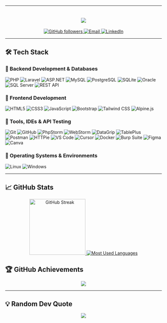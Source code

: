 --------------------------------------------------------------

<!-- Background Image -->
<p align="center">
<!--   <img src="https://media1.giphy.com/media/v1.Y2lkPTc5MGI3NjExcHEzbmppamVnd2p4ZXZ2eWU1MG9xZmduMW5sOXFzemtrdGk4YWoxMiZlcD12MV9pbnRlcm5hbF9naWZfYnlfaWQmY3Q9Zw/EGV0kWouiY1nIUPhnz/giphy.gif" alt="Background Image" width="100%" style="filter: blur(8px);"/> -->
<!-- </p> -->

<!-- Header with Animation -->
<h1 align="center">
  <img src="https://readme-typing-svg.demolab.com?font=Fira+Code&pause=1000&color=dfdfdfff&center=true&vCenter=true&width=500&lines=Hello%2C+I'm+Mutasem+Mustafa!;Back-End+PHP+Laravel+Developer" />
</h1>

<p align="center">
  <!-- Profile Views with modern icon -->
<!--   <a href="https://github.com/itsmutasem"> -->
<!--     <img src="https://komarev.com/ghpvc/?username=itsmutasem&label=Profile%20Views&color=0e75b6&style=for-the-badge" alt="itsmutasem" /> -->
<!--   </a> -->
  
  <!-- Followers with animated counter -->
  <a href="https://github.com/itsmutasem?tab=followers">
    <img src="https://img.shields.io/github/followers/itsmutasem?label=Followers&style=for-the-badge&color=10b981&logo=github&logoColor=white" alt="GitHub followers" />
  </a>
  
  <!-- Email with modern gradient -->
  <a href="mailto:itsmutasem@gmail.com">
    <img src="https://img.shields.io/badge/Email-itsmutasem@gmail.com-0078D4?style=for-the-badge&logo=microsoft-outlook&logoColor=white" alt="Email" />
  </a>
  
  <!-- LinkedIn (recommended addition) -->
  <a href="https://linkedin.com/in/itsmutasem" target="_blank">
    <img src="https://img.shields.io/badge/LinkedIn-0A66C2?style=for-the-badge&logo=linkedin&logoColor=white" alt="LinkedIn" />
  </a>
</p>

-------------------------------------------------------

<div>
<!--   <img src="https://img.shields.io/badge/PHP-777BB4?style=for-the-badge&logo=php&logoColor=white" alt="PHP">
  <img src="https://img.shields.io/badge/Laravel-FF2D20?style=for-the-badge&logo=laravel&logoColor=white" alt="Laravel">
  <img src="https://img.shields.io/badge/REST_API-FF6C37?style=for-the-badge&logo=postman&logoColor=white" alt="REST API">
  <img src="https://img.shields.io/badge/MySQL-4479A1?style=for-the-badge&logo=mysql&logoColor=white" alt="MySQL">
  <img src="https://img.shields.io/badge/PostgreSQL-4169E1?style=for-the-badge&logo=postgresql&logoColor=white" alt="PostgreSQL">
  <img src="https://img.shields.io/badge/SQLite-003B57?style=for-the-badge&logo=sqlite&logoColor=white" alt="SQLite">
  <img src="https://img.shields.io/badge/Oracle-F80000?style=for-the-badge&logo=oracle&logoColor=white" alt="Oracle">
  <img src="https://img.shields.io/badge/HTML5-E34F26?style=for-the-badge&logo=html5&logoColor=white" alt="HTML5">
  <img src="https://img.shields.io/badge/CSS3-1572B6?style=for-the-badge&logo=css3&logoColor=white" alt="CSS3">
  <img src="https://img.shields.io/badge/JavaScript-F7DF1E?style=for-the-badge&logo=javascript&logoColor=black" alt="JavaScript">
  <img src="https://img.shields.io/badge/Bootstrap-7952B3?style=for-the-badge&logo=bootstrap&logoColor=white" alt="Bootstrap">
  <img src="https://img.shields.io/badge/Tailwind_CSS-38B2AC?style=for-the-badge&logo=tailwind-css&logoColor=white" alt="Tailwind CSS">
  <img src="https://img.shields.io/badge/Alpine.js-8BC0D0?style=for-the-badge&logo=alpine.js&logoColor=white" alt="Alpine.js">
  <img src="https://img.shields.io/badge/Git-F05032?style=for-the-badge&logo=git&logoColor=white" alt="Git">
  <img src="https://img.shields.io/badge/GitHub-181717?style=for-the-badge&logo=github&logoColor=white" alt="GitHub"> -->
<!--   <img src="https://img.shields.io/badge/PhpStorm-000000?style=for-the-badge&logo=phpstorm&logoColor=white" alt="PhpStorm">
  <img src="https://img.shields.io/badge/DataGrip-000000?style=for-the-badge&logo=datagrip&logoColor=white" alt="DataGrip">
  <img src="https://img.shields.io/badge/TablePlus-000000?style=for-the-badge&logo=tableplus&logoColor=white" alt="TablePlus">
  <img src="https://img.shields.io/badge/Postman-FF6C37?style=for-the-badge&logo=postman&logoColor=white" alt="Postman">
  <img src="https://img.shields.io/badge/HTTPie-73DC8C?style=for-the-badge&logo=httpie&logoColor=white" alt="HTTPie">
  <img src="https://img.shields.io/badge/Linux-FCC624?style=for-the-badge&logo=linux&logoColor=black" alt="Linux"> -->
<!--   <img src="https://img.shields.io/badge/Windows-0078D6?style=for-the-badge&logo=windows&logoColor=white" alt="Windows"> -->
</div>

## 🛠️ Tech Stack

### 🔹 Backend Development & Databases
<div> <img src="https://img.shields.io/badge/PHP-777BB4?style=for-the-badge&logo=php&logoColor=white" alt="PHP"> <img src="https://img.shields.io/badge/Laravel-FF2D20?style=for-the-badge&logo=laravel&logoColor=white" alt="Laravel"> <img src="https://img.shields.io/badge/ASP.NET-512BD4?style=for-the-badge&logo=dotnet&logoColor=white" alt="ASP.NET"> <img src="https://img.shields.io/badge/MySQL-4479A1?style=for-the-badge&logo=mysql&logoColor=white" alt="MySQL"> <img src="https://img.shields.io/badge/PostgreSQL-4169E1?style=for-the-badge&logo=postgresql&logoColor=white" alt="PostgreSQL"> <img src="https://img.shields.io/badge/SQLite-003B57?style=for-the-badge&logo=sqlite&logoColor=white" alt="SQLite"> <img src="https://img.shields.io/badge/Oracle-F80000?style=for-the-badge&logo=oracle&logoColor=white" alt="Oracle"> <img src="https://img.shields.io/badge/SQL-CC2927?style=for-the-badge&logo=Microsoft%20SQL%20Server&logoColor=white" alt="SQL Server"> <img src="https://img.shields.io/badge/REST_API-00C7B7?style=for-the-badge&logo=api&logoColor=white" alt="REST API"> </div>

### 🔹 Frontend Development
<div> <img src="https://img.shields.io/badge/HTML5-E34F26?style=for-the-badge&logo=html5&logoColor=white" alt="HTML5"> <img src="https://img.shields.io/badge/CSS3-1572B6?style=for-the-badge&logo=css3&logoColor=white" alt="CSS3"> <img src="https://img.shields.io/badge/JavaScript-F7DF1E?style=for-the-badge&logo=javascript&logoColor=black" alt="JavaScript"> <img src="https://img.shields.io/badge/Bootstrap-7952B3?style=for-the-badge&logo=bootstrap&logoColor=white" alt="Bootstrap"> <img src="https://img.shields.io/badge/Tailwind_CSS-38B2AC?style=for-the-badge&logo=tailwind-css&logoColor=white" alt="Tailwind CSS"> <img src="https://img.shields.io/badge/Alpine.js-8BC0D0?style=for-the-badge&logo=alpine.js&logoColor=white" alt="Alpine.js"> </div>

### 🔹 Tools, IDEs & API Testing
<div> <img src="https://img.shields.io/badge/Git-F05032?style=for-the-badge&logo=git&logoColor=white" alt="Git"> <img src="https://img.shields.io/badge/GitHub-181717?style=for-the-badge&logo=github&logoColor=white" alt="GitHub"> <img src="https://img.shields.io/badge/PhpStorm-000000?style=for-the-badge&logo=phpstorm&logoColor=white" alt="PhpStorm"> <img src="https://img.shields.io/badge/WebStorm-000000?style=for-the-badge&logo=webstorm&logoColor=white" alt="WebStorm"> <img src="https://img.shields.io/badge/DataGrip-000000?style=for-the-badge&logo=datagrip&logoColor=white" alt="DataGrip"> <img src="https://img.shields.io/badge/TablePlus-F7DF1E?style=for-the-badge&logo=tableplus&logoColor=white" alt="TablePlus"> <img src="https://img.shields.io/badge/Postman-FF6C37?style=for-the-badge&logo=postman&logoColor=white" alt="Postman"> <img src="https://img.shields.io/badge/HTTPie-73DC8C?style=for-the-badge&logo=httpie&logoColor=white" alt="HTTPie"> <img src="https://img.shields.io/badge/VS_Code-007ACC?style=for-the-badge&logo=visual-studio-code&logoColor=white" alt="VS Code"> <img src="https://img.shields.io/badge/Cursor-202124?style=for-the-badge&logo=cursor&logoColor=white" alt="Cursor"> <img src="https://img.shields.io/badge/Docker-2496ED?style=for-the-badge&logo=docker&logoColor=white" alt="Docker"> <img src="https://img.shields.io/badge/Burp_Suite-ff5722?style=for-the-badge&logo=burp-suite&logoColor=white" alt="Burp Suite"> <img src="https://img.shields.io/badge/Figma-F24E1E?style=for-the-badge&logo=figma&logoColor=white" alt="Figma"> <img src="https://img.shields.io/badge/Canva-00C4CC?style=for-the-badge&logo=canva&logoColor=white" alt="Canva"> </div>

### 🔹 Operating Systems & Environments
<div> <img src="https://img.shields.io/badge/Linux-FCC624?style=for-the-badge&logo=linux&logoColor=black" alt="Linux"> <img src="https://img.shields.io/badge/Windows-0078D6?style=for-the-badge&logo=windows&logoColor=white" alt="Windows"> </div>

--------------------------------------------------------

## 📈 GitHub Stats

<div align="center">
  <a href="https://github.com/itsmutasem">
<!--     <img height="180em" src="https://github-readme-stats.vercel.app/api?username=itsmutasem&show_icons=true&theme=radical&hide=prs&count_private=true&custom_title=My%20GitHub%20Stats&hide_rank=false&card_width=450" alt="GitHub Stats" /> -->
    <img height="180em" src="https://github-readme-streak-stats.herokuapp.com/?user=itsmutasem&theme=radical&card_width=450" alt="GitHub Streak" />
    <img src="https://github-readme-stats.vercel.app/api/top-langs/?username=itsmutasem&layout=compact&theme=radical&langs_count=14&hide_progress=false" alt="Most Used Languages">
  </a>
</div>

<p align="center">
<!--   <img src="https://activity-graph.herokuapp.com/graph?username=itsmutasem&theme=redical" alt="GitHub Contribution Graph" /> -->
<!-- </p> -->

## 🏆 GitHub Achievements

<p align="center">
  <img src="https://github-profile-trophy.vercel.app/?username=itsmutasem&theme=gruvbox&no-bg=true&no-frame=true&column=8">
</p>

-----------------------------------------------------
## 💡 Random Dev Quote

<p align="center">
  <img src="https://quotes-github-readme.vercel.app/api?type=horizontal&theme=dark">
</p>

